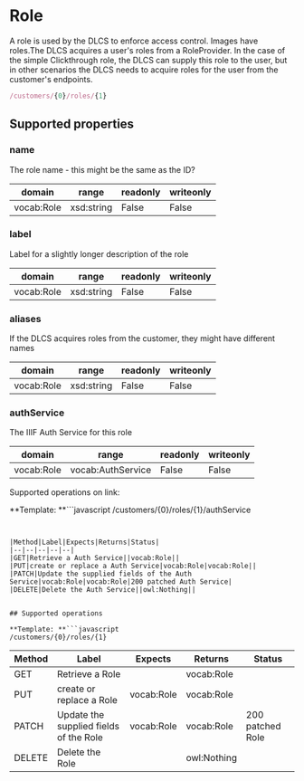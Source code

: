 
# Role

A role is used by the DLCS to enforce access control. Images have roles.The DLCS acquires a user's roles from a RoleProvider. In the case of the simple Clickthrough role, the DLCS can supply this role to the user, but in other scenarios the DLCS needs to acquire roles for the user from the customer's endpoints.

```javascript
/customers/{0}/roles/{1}
```


## Supported properties


### name

The role name - this might be the same as the ID?


|domain|range|readonly|writeonly|
|--|--|--|--|
|vocab:Role|xsd:string|False|False|


### label

Label for a slightly longer description of the role


|domain|range|readonly|writeonly|
|--|--|--|--|
|vocab:Role|xsd:string|False|False|


### aliases

If the DLCS acquires roles from the customer, they might have different names


|domain|range|readonly|writeonly|
|--|--|--|--|
|vocab:Role|xsd:string|False|False|


### authService

The IIIF Auth Service for this role


|domain|range|readonly|writeonly|
|--|--|--|--|
|vocab:Role|vocab:AuthService|False|False|

Supported operations on link:

**Template: **```javascript
/customers/{0}/roles/{1}/authService
```


|Method|Label|Expects|Returns|Status|
|--|--|--|--|--|
|GET|Retrieve a Auth Service||vocab:Role||
|PUT|create or replace a Auth Service|vocab:Role|vocab:Role||
|PATCH|Update the supplied fields of the Auth Service|vocab:Role|vocab:Role|200 patched Auth Service|
|DELETE|Delete the Auth Service||owl:Nothing||


## Supported operations

**Template: **```javascript
/customers/{0}/roles/{1}
```


|Method|Label|Expects|Returns|Status|
|--|--|--|--|--|
|GET|Retrieve a Role||vocab:Role||
|PUT|create or replace a Role|vocab:Role|vocab:Role||
|PATCH|Update the supplied fields of the Role|vocab:Role|vocab:Role|200 patched Role|
|DELETE|Delete the Role||owl:Nothing||

